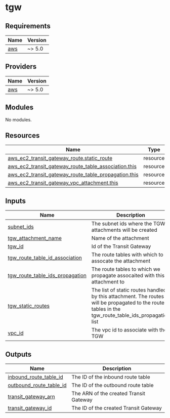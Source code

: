 # tgw

<!-- BEGINNING OF PRE-COMMIT-TERRAFORM DOCS HOOK -->
## Requirements

| Name | Version |
|------|---------|
| <a name="requirement_aws"></a> [aws](#requirement\_aws) | ~> 5.0 |

## Providers

| Name | Version |
|------|---------|
| <a name="provider_aws"></a> [aws](#provider\_aws) | ~> 5.0 |

## Modules

No modules.

## Resources

| Name | Type |
|------|------|
| [aws_ec2_transit_gateway_route.static_route](https://registry.terraform.io/providers/hashicorp/aws/latest/docs/resources/ec2_transit_gateway_route) | resource |
| [aws_ec2_transit_gateway_route_table_association.this](https://registry.terraform.io/providers/hashicorp/aws/latest/docs/resources/ec2_transit_gateway_route_table_association) | resource |
| [aws_ec2_transit_gateway_route_table_propagation.this](https://registry.terraform.io/providers/hashicorp/aws/latest/docs/resources/ec2_transit_gateway_route_table_propagation) | resource |
| [aws_ec2_transit_gateway_vpc_attachment.this](https://registry.terraform.io/providers/hashicorp/aws/latest/docs/resources/ec2_transit_gateway_vpc_attachment) | resource |

## Inputs

| Name | Description | Type | Default | Required |
|------|-------------|------|---------|:--------:|
| <a name="input_subnet_ids"></a> [subnet\_ids](#input\_subnet\_ids) | The subnet ids where the TGW attachments will be created | `list(string)` | n/a | yes |
| <a name="input_tgw_attachment_name"></a> [tgw\_attachment\_name](#input\_tgw\_attachment\_name) | Name of the attachment | `string` | n/a | yes |
| <a name="input_tgw_id"></a> [tgw\_id](#input\_tgw\_id) | Id of the Transit Gateway | `string` | n/a | yes |
| <a name="input_tgw_route_table_id_association"></a> [tgw\_route\_table\_id\_association](#input\_tgw\_route\_table\_id\_association) | The route tables with which to assocate the attachment | `string` | n/a | yes |
| <a name="input_tgw_route_table_ids_propagation"></a> [tgw\_route\_table\_ids\_propagation](#input\_tgw\_route\_table\_ids\_propagation) | The route tables to which we propagate assocaited with this attachment to | `list(string)` | `[]` | no |
| <a name="input_tgw_static_routes"></a> [tgw\_static\_routes](#input\_tgw\_static\_routes) | The list of static routes handled by this attachment. The routes will be propagated to the route tables in the tgw\_route\_table\_ids\_propagation list | `list(string)` | `[]` | no |
| <a name="input_vpc_id"></a> [vpc\_id](#input\_vpc\_id) | The vpc id to associate with the TGW | `string` | n/a | yes |

## Outputs

| Name | Description |
|------|-------------|
| <a name="output_inbound_route_table_id"></a> [inbound\_route\_table\_id](#output\_inbound\_route\_table\_id) | The ID of the inbound route table |
| <a name="output_outbound_route_table_id"></a> [outbound\_route\_table\_id](#output\_outbound\_route\_table\_id) | The ID of the outbound route table |
| <a name="output_transit_gateway_arn"></a> [transit\_gateway\_arn](#output\_transit\_gateway\_arn) | The ARN of the created Transit Gateway |
| <a name="output_transit_gateway_id"></a> [transit\_gateway\_id](#output\_transit\_gateway\_id) | The ID of the created Transit Gateway |
<!-- END OF PRE-COMMIT-TERRAFORM DOCS HOOK -->
